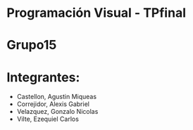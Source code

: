 # Programación Visual - TPfinal

# Grupo15

# Integrantes:

- Castellon, Agustin Miqueas
- Correjidor, Alexis Gabriel
- Velazquez, Gonzalo Nicolas
- Vilte, Ezequiel Carlos
